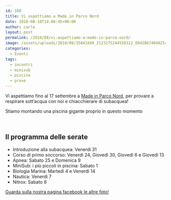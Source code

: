 ```yaml
---
id: 168
title: Vi aspettiamo a Made in Parco Nord
date: 2018-08-18T14:08:45+00:00
author: carlo
layout: post
permalink: /2018/08/vi-aspettiamo-a-made-in-parco-nord/
image: /assets/uploads/2018/08/35841669_2123275244558312_8942867404925435904_o-1200x444.jpg
categories:
  - Eventi
tags:
  - incontri
  - minisub
  - piscina
  - prove
---
```


Vi aspettiamo fino al 17 settembre a [Made in Parco Nord](https://www.facebook.com/madeinparconord18), per provare a respirare sott&#8217;acqua con noi e chiacchierare di subacquea!

Stiamo montando una piscina gigante proprio in questo momento

<figure>

<img src="/assets/uploads/2018/08/piscina_1.jpg" alt="" class="wp-image-169" srcset="/assets/uploads/2018/08/piscina_1.jpg 1600w, /assets/uploads/2018/08/piscina_1-300x71.jpg 300w, /assets/uploads/2018/08/piscina_1-768x182.jpg 768w, /assets/uploads/2018/08/piscina_1-1024x243.jpg 1024w, /assets/uploads/2018/08/piscina_1-1200x284.jpg 1200w, /assets/uploads/2018/08/piscina_1-24x6.jpg 24w, /assets/uploads/2018/08/piscina_1-36x9.jpg 36w, /assets/uploads/2018/08/piscina_1-48x11.jpg 48w" sizes="(max-width: 709px) 85vw, (max-width: 909px) 67vw, (max-width: 1362px) 62vw, 840px" /></figure>

## Il programma delle serate

- Introduzione alla subacquea: Venerdì 31
- Corso di primo soccorso: Venerdì 24, Giovedì 30, Giovedì 6 e Giovedì 13
- Apnea: Sabato 25 e Domenica 9
- MiniSub: i più piccoli in piscina: Sabato 1
- Biologia Marina: Martedì 4 e Venerdì 14
- Nautica: Venerdì 7
- Nitrox: Sabato 8

[Guarda sulla nostra pagina facebook le altre foto!](https://www.facebook.com/pg/clubsubnettuno/photos/?tab=album&album_id=2298168600215747)<figure class="wp-block-image">

<img src="/assets/uploads/2018/08/volantino-02.jpg" alt="" class="wp-image-176" srcset="/assets/uploads/2018/08/volantino-02.jpg 933w, /assets/uploads/2018/08/volantino-02-215x300.jpg 215w, /assets/uploads/2018/08/volantino-02-768x1069.jpg 768w, /assets/uploads/2018/08/volantino-02-735x1024.jpg 735w, /assets/uploads/2018/08/volantino-02-17x24.jpg 17w, /assets/uploads/2018/08/volantino-02-26x36.jpg 26w, /assets/uploads/2018/08/volantino-02-34x48.jpg 34w" sizes="(max-width: 709px) 85vw, (max-width: 909px) 67vw, (max-width: 1362px) 62vw, 840px" /></figure>
